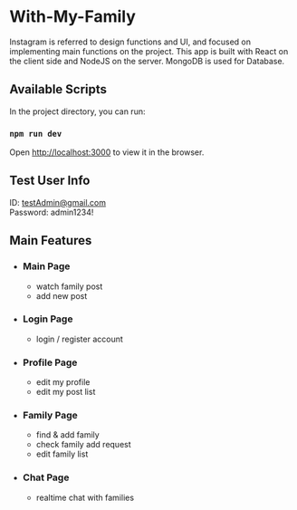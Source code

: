 # With-My-Family

Instagram is referred to design functions and UI, and focused on implementing main functions on the project.
This app is built with React on the client side and NodeJS on the server. MongoDB is used for Database.

## Available Scripts

In the project directory, you can run:

### `npm run dev`

Open [http://localhost:3000](http://localhost:3000) to view it in the browser.

## Test User Info

ID: testAdmin@gmail.com \
Password: admin1234!

## Main Features

- ### Main Page

  - watch family post
  - add new post

- ### Login Page

  - login / register account

- ### Profile Page

  - edit my profile
  - edit my post list

- ### Family Page

  - find & add family
  - check family add request
  - edit family list

- ### Chat Page

  - realtime chat with families
